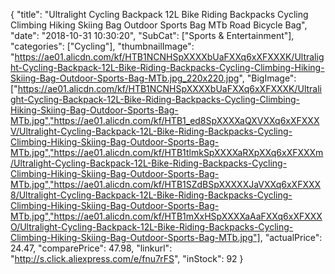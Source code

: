 {
	"title": "Ultralight Cycling Backpack 12L Bike Riding Backpacks Cycling Climbing Hiking Skiing Bag Outdoor Sports Bag MTb Road Bicycle Bag",
	"date": "2018-10-31 10:30:20",
	"SubCat": ["Sports & Entertainment"],
	"categories": ["Cycling"],
	"thumbnailImage": "https://ae01.alicdn.com/kf/HTB1NCNHSpXXXXbUaFXXq6xXFXXXK/Ultralight-Cycling-Backpack-12L-Bike-Riding-Backpacks-Cycling-Climbing-Hiking-Skiing-Bag-Outdoor-Sports-Bag-MTb.jpg_220x220.jpg",
	"BigImage": ["https://ae01.alicdn.com/kf/HTB1NCNHSpXXXXbUaFXXq6xXFXXXK/Ultralight-Cycling-Backpack-12L-Bike-Riding-Backpacks-Cycling-Climbing-Hiking-Skiing-Bag-Outdoor-Sports-Bag-MTb.jpg","https://ae01.alicdn.com/kf/HTB1_ed8SpXXXXaQXVXXq6xXFXXXV/Ultralight-Cycling-Backpack-12L-Bike-Riding-Backpacks-Cycling-Climbing-Hiking-Skiing-Bag-Outdoor-Sports-Bag-MTb.jpg","https://ae01.alicdn.com/kf/HTB1tlmkSpXXXXaRXpXXq6xXFXXXm/Ultralight-Cycling-Backpack-12L-Bike-Riding-Backpacks-Cycling-Climbing-Hiking-Skiing-Bag-Outdoor-Sports-Bag-MTb.jpg","https://ae01.alicdn.com/kf/HTB1SZdBSpXXXXXJaVXXq6xXFXXX8/Ultralight-Cycling-Backpack-12L-Bike-Riding-Backpacks-Cycling-Climbing-Hiking-Skiing-Bag-Outdoor-Sports-Bag-MTb.jpg","https://ae01.alicdn.com/kf/HTB1mXxHSpXXXXaAaFXXq6xXFXXXO/Ultralight-Cycling-Backpack-12L-Bike-Riding-Backpacks-Cycling-Climbing-Hiking-Skiing-Bag-Outdoor-Sports-Bag-MTb.jpg"],
	"actualPrice": 24.47,
	"comparePrice": 47.98,
	"linkurl": "http://s.click.aliexpress.com/e/fnu7rFS",
	"inStock": 92
}
